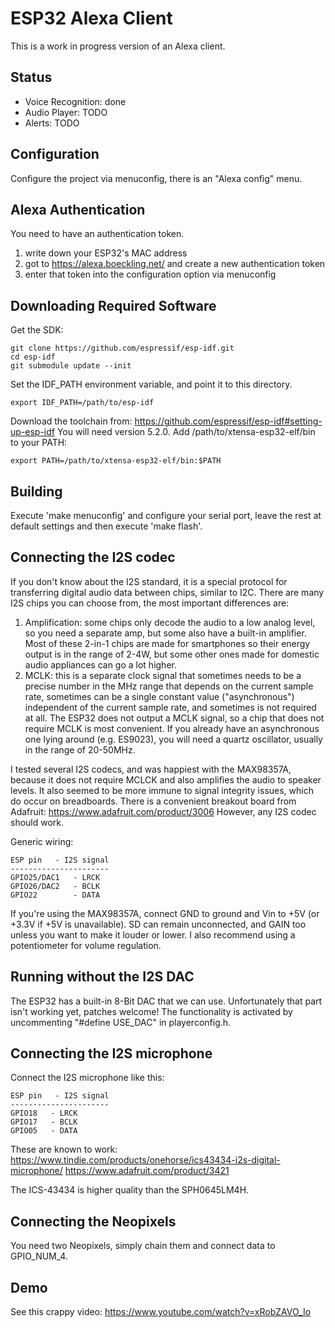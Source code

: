 ESP32 Alexa Client
=======================
This is a work in progress version of an Alexa client.

## Status

<ul>
    <li>Voice Recognition: done</li>
    <li>Audio Player: TODO</li>
    <li>Alerts: TODO</li>
</ul>

## Configuration

Configure the project via menuconfig, there is an "Alexa config" menu.


## Alexa Authentication

You need to have an authentication token.

1. write down your ESP32's MAC address
2. got to https://alexa.boeckling.net/ and create a new authentication token
3. enter that token into the configuration option via menuconfig

## Downloading Required Software

Get the SDK:

    git clone https://github.com/espressif/esp-idf.git
    cd esp-idf
    git submodule update --init

Set the IDF_PATH environment variable, and point it to this directory.

    export IDF_PATH=/path/to/esp-idf

Download the toolchain from: https://github.com/espressif/esp-idf#setting-up-esp-idf
You will need version 5.2.0.
Add /path/to/xtensa-esp32-elf/bin to your PATH:

    export PATH=/path/to/xtensa-esp32-elf/bin:$PATH

## Building

Execute 'make menuconfig' and configure your serial port, leave the rest at default settings and then execute 'make flash'.

## Connecting the I2S codec

If you don't know about the I2S standard, it is a special protocol for transferring digital audio data between chips, similar to I2C. There are many I2S chips you can choose from, the most important differences are:

1. Amplification: some chips only decode the audio to a low analog level, so you need a separate amp, but some also have a built-in amplifier. Most of these 2-in-1 chips are made for smartphones so their energy output is in the range of 2-4W, but some other ones made for domestic audio appliances can go a lot higher.
2. MCLK: this is a separate clock signal that sometimes needs to be a precise number in the MHz range that depends on the current sample rate, sometimes can be a single constant value ("asynchronous") independent of the current sample rate, and sometimes is not required at all. The ESP32 does not output a MCLK signal, so a chip that does not require MCLK is most convenient. If you already have an asynchronous one lying around (e.g. ES9023), you will need a quartz oscillator, usually in the range of 20-50MHz.

I tested several I2S codecs, and was happiest with the MAX98357A, because it does not require MCLCK and also amplifies the audio to speaker levels. It also seemed to be more immune to signal integrity issues, which do occur on breadboards. There is a convenient breakout board from Adafruit: https://www.adafruit.com/product/3006
However, any I2S codec should work.

Generic wiring:

```
ESP pin   - I2S signal
----------------------
GPIO25/DAC1   - LRCK
GPIO26/DAC2   - BCLK
GPIO22        - DATA
```

If you're using the MAX98357A, connect GND to ground and Vin to +5V (or +3.3V if +5V is unavailable). SD can remain unconnected, and GAIN too unless you want to make it louder or lower. I also recommend using a potentiometer for volume regulation.

## Running without the I2S DAC

The ESP32 has a built-in 8-Bit DAC that we can use. Unfortunately that part isn't working yet, patches welcome!
The functionality is activated by uncommenting "#define USE_DAC" in playerconfig.h.

## Connecting the I2S microphone

Connect the I2S microphone like this:
```
ESP pin   - I2S signal
----------------------
GPIO18   - LRCK
GPIO17   - BCLK
GPIO05   - DATA
```

These are known to work:
https://www.tindie.com/products/onehorse/ics43434-i2s-digital-microphone/
https://www.adafruit.com/product/3421

The ICS-43434 is higher quality than the SPH0645LM4H.

## Connecting the Neopixels

You need two Neopixels, simply chain them and connect data to GPIO_NUM_4.

## Demo

See this crappy video: https://www.youtube.com/watch?v=xRobZAVO_Io

